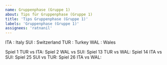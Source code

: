```yaml
---
name: Gruppenphase (Gruppe 1)
about: Tips für Gruppenphase (Gruppe 1)
title: 'Tips Gruppenphase (Gruppe 1)'
labels: 'Gruppenphase (Gruppe 1)'
assignees: 'ratnanil'
---
```


ITA :  Italy
SUI :  Switzerland
TUR :  Turkey
WAL :  Wales

Spiel 1 TUR vs ITA:
Spiel 2 WAL vs SUI:
Spiel 13 TUR vs WAL:
Spiel 14 ITA vs SUI:
Spiel 25 SUI vs TUR:
Spiel 26 ITA vs WAL:
